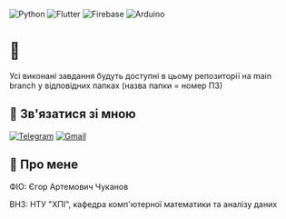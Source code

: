 ﻿![Python](https://img.shields.io/badge/python-3670A0?style=for-the-badge&logo=python&logoColor=ffdd54)
![Flutter](	https://img.shields.io/badge/Flutter-02569B?style=for-the-badge&logo=flutter&logoColor=white)
![Firebase](https://img.shields.io/badge/firebase-%23039BE5.svg?style=for-the-badge&logo=firebase)
![Arduino](https://img.shields.io/badge/Arduino-00979D?style=for-the-badge&logo=Arduino&logoColor=white)
# 👋
Усі виконані завдання будуть доступні в цьому репозиторії на main branch у відповідних папках (назва папки = номер ПЗ)
## 🔗 Зв'язатися зі мною
[![Telegram](https://img.shields.io/badge/Telegram-2CA5E0?style=for-the-badge&logo=telegram&logoColor=white)](https://t.me/chinazys1001) 
[![Gmail](https://img.shields.io/badge/Gmail-D14836?style=for-the-badge&logo=gmail&logoColor=white)](mailto:egor.chukanov@gmail.com) 
## 🚀 Про мене
ФІО: Єгор Артемович Чуканов

ВНЗ: НТУ "ХПІ", кафедра комп'ютерної математики та аналізу даних
